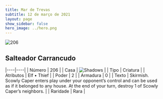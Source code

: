 ```yaml
---
title: Mar de Trevas
subtitle: 12 de março de 2021
layout: page
show_sidebar: false
hero_image: ../hero.png
---
```


![206](https://cdn.keyforgegame.com/media/card_front/pt/496_206_JMR7XGC67RX7_pt.png)

## Salteador Carrancudo

|----|----|
| Número | 206 |
| Casa | ![Shadows](https://archonarcana.com/images/thumb/e/ee/Shadows.png/22px-Shadows.png "Sombras") |
| Tipo | Criatura |
| Atributos | Elf  • Thief |
| Poder | 2 |
| Armadura | 0 |
| Texto | Skirmish.  Scowly Caper enters play under your opponent’s control and can be used as if it belonged to any house.  At the end of your turn, destroy 1 of Scowly Caper’s neighbors. |
| Raridade | Rara |
